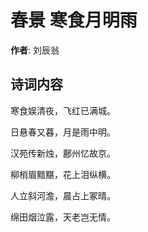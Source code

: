 # 春景 寒食月明雨

**作者**: 刘辰翁

## 诗词内容

寒食娱清夜，飞红已满城。

日悬春又暮，月是雨中明。

汉苑传新烛，鄜州忆故京。

柳梢眉黯黮，花上泪纵横。

人立斜河澹，晨占上冢晴。

绵田烟泣露，天老岂无情。

